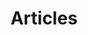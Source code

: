 ---
layout: home
permalink: /articles/index.html
title: "Articles"
tags: [about, cancer, breast cancer, journey, therapy]
image:
  feature: pinkgerbera.jpg
---